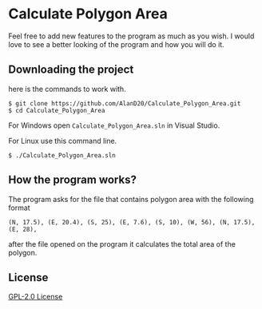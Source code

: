 # Calculate Polygon Area
Feel free to add new features to the program as much as you wish. I would love to see a better looking of the program and how you will do it.

## Downloading the project
here is the commands to work with.
```
$ git clone https://github.com/AlanD20/Calculate_Polygon_Area.git
$ cd Calculate_Polygon_Area
```
For Windows open `Calculate_Polygon_Area.sln` in Visual Studio. 

For Linux use this command line.
```
$ ./Calculate_Polygon_Area.sln
```
## How the program works?

The program asks for the file that contains polygon area with the following format
```
(N, 17.5), (E, 20.4), (S, 25), (E, 7.6), (S, 10), (W, 56), (N, 17.5), (E, 28),
```
after the file opened on the program it calculates the total area of the polygon.

## License
[GPL-2.0 License](LICENSE)
